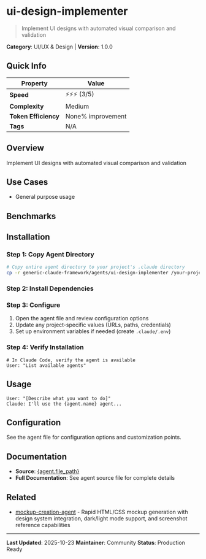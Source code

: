 # ui-design-implementer

> Implement UI designs with automated visual comparison and validation

**Category**: UI/UX & Design | **Version**: 1.0.0

## Quick Info

| Property | Value |
|----------|-------|
| **Speed** | ⚡⚡⚡ (3/5) |
| **Complexity** |  Medium |
| **Token Efficiency** | None% improvement |
| **Tags** | N/A |

## Overview

Implement UI designs with automated visual comparison and validation

## Use Cases

- General purpose usage


## Benchmarks



## Installation

### Step 1: Copy Agent Directory

```bash
# Copy entire agent directory to your project's .claude directory
cp -r generic-claude-framework/agents/ui-design-implementer /your-project/.claude/agents/
```

### Step 2: Install Dependencies


### Step 3: Configure

1. Open the agent file and review configuration options
2. Update any project-specific values (URLs, paths, credentials)
3. Set up environment variables if needed (create `.claude/.env`)

### Step 4: Verify Installation

```
# In Claude Code, verify the agent is available
User: "List available agents"
```

## Usage

```
User: "[Describe what you want to do]"
Claude: I'll use the {agent.name} agent...
```

## Configuration

See the agent file for configuration options and customization points.

## Documentation

- **Source**: [{agent.file_path}](../../{agent.file_path})
- **Full Documentation**: See agent source file for complete details

## Related

- [mockup-creation-agent](mockup-creation-agent.md) - Rapid HTML/CSS mockup generation with design system integration, dark/light mode support, and screenshot reference capabilities


---

**Last Updated**: 2025-10-23
**Maintainer**: Community
**Status**: Production Ready
